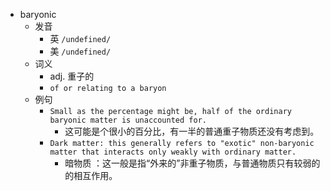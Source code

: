 - baryonic
  - 发音
    - 英 `/undefined/`
    - 美 `/undefined/`
  - 词义
    - adj. 重子的
    - `of or relating to a baryon `
  - 例句
    - `Small as the percentage might be, half of the ordinary baryonic matter is unaccounted for.`
      - 这可能是个很小的百分比，有一半的普通重子物质还没有考虑到。
    - `Dark matter: this generally refers to "exotic" non-baryonic matter that interacts only weakly with ordinary matter.`
      - 暗物质 ：这一般是指“外来的”非重子物质，与普通物质只有较弱的的相互作用。

